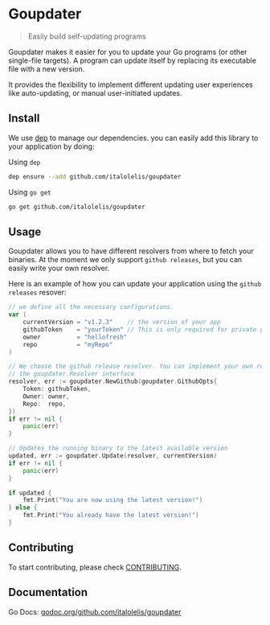 # Goupdater

> Easily build self-updating programs

Goupdater makes it easier for you to update your Go programs (or other single-file targets). A program can update itself by replacing its executable file with a new version.

It provides the flexibility to implement different updating user experiences like auto-updating, or manual user-initiated updates.

## Install

We use [dep](https://github.com/golang/dep) to manage our dependencies. you can easily add this library to your application by doing:

Using `dep`

```sh
dep ensure --add github.com/italolelis/goupdater
```

Using `go get`

```sh
go get github.com/italolelis/goupdater
```

## Usage

Goupdater allows you to have different resolvers from where to fetch your binaries. At the moment we only support `github releases`, but you can easily write your own resolver.

Here is an example of how you can update your application using the `github releases` resover:

```go
// we define all the necessary configurations.
var (
    currentVersion = "v1.2.3"    // the version of your app
    githubToken    = "yourToken" // This is only required for private github repositories
    owner          = "hellofresh"
    repo           = "myRepo"
)

// We choose the github release resolver. You can implement your own resolver by implementing
// the goupdater.Resolver interface
resolver, err := goupdater.NewGithub(goupdater.GithubOpts{
    Token: githubToken,
    Owner: owner,
    Repo:  repo,
})
if err != nil {
    panic(err)
}

// Updates the running binary to the latest available version
updated, err := goupdater.Update(resolver, currentVersion)
if err != nil {
    panic(err)
}

if updated {
    fmt.Print("You are now using the latest version!")
} else {
    fmt.Print("You already have the latest version!")
}
```

## Contributing
To start contributing, please check [CONTRIBUTING](CONTRIBUTING).

## Documentation
Go Docs: [godoc.org/github.com/italolelis/goupdater](https://godoc.org/github.com/italolelis/goupdater)
